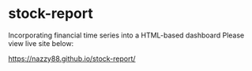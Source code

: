 # stock-report
Incorporating financial time series into a HTML-based dashboard
Please view live site below:

https://nazzy88.github.io/stock-report/
